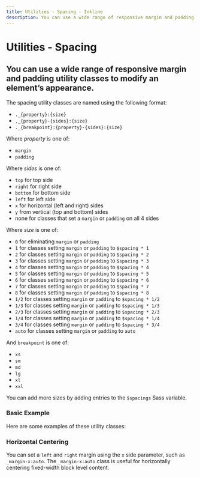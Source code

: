 ```yaml
---
title: Utilities - Spacing - Inkline
description: You can use a wide range of responsive margin and padding utility classes to modify an element’s appearance. 
---
```


<script setup>
import {
    SpacingBottomExample,
    SpacingHorizontalCenterExample,
    SpacingLeftExample,
    SpacingRightExample,
    SpacingTopExample
} from '@inkline/inkline/stories/utilities/spacing/index.mjs';
import { default as SpacingBottomExampleHTML } from '@inkline/inkline/stories/utilities/spacing/bottom.html?raw';
import { default as SpacingHorizontalCenterExampleHTML } from '@inkline/inkline/stories/utilities/spacing/horizontal-center.html?raw';
import { default as SpacingLeftExampleHTML } from '@inkline/inkline/stories/utilities/spacing/left.html?raw';
import { default as SpacingRightExampleHTML } from '@inkline/inkline/stories/utilities/spacing/right.html?raw';
import { default as SpacingTopExampleHTML } from '@inkline/inkline/stories/utilities/spacing/top.html?raw';
</script>

# Utilities - Spacing

## You can use a wide range of responsive margin and padding utility classes to modify an element’s appearance. 

The spacing utility classes are named using the following format:

- `._{property}:{size}`
- `._{property}-{sides}:{size}`
- `._{breakpoint}:{property}-{sides}:{size}`

Where *property* is one of:
- `margin`
- `padding`

Where *sides* is one of:
- `top` for top side
- `right` for right side
- `bottom` for bottom side
- `left` for left side
- `x` for horizontal (left and right) sides
- `y` from vertical (top and bottom) sides
- none for classes that set a `margin` or `padding` on all 4 sides

Where *size* is one of:
- `0` for eliminating `margin` or `padding`
- `1` for classes setting `margin` or `padding` to `$spacing * 1`
- `2` for classes setting `margin` or `padding` to `$spacing * 2`
- `3` for classes setting `margin` or `padding` to `$spacing * 3`
- `4` for classes setting `margin` or `padding` to `$spacing * 4`
- `5` for classes setting `margin` or `padding` to `$spacing * 5`
- `6` for classes setting `margin` or `padding` to `$spacing * 6`
- `7` for classes setting `margin` or `padding` to `$spacing * 7`
- `8` for classes setting `margin` or `padding` to `$spacing * 8`
- `1/2` for classes setting `margin` or `padding` to `$spacing * 1/2`
- `1/3` for classes setting `margin` or `padding` to `$spacing * 1/3`
- `2/3` for classes setting `margin` or `padding` to `$spacing * 2/3`
- `1/4` for classes setting `margin` or `padding` to `$spacing * 1/4`
- `3/4` for classes setting `margin` or `padding` to `$spacing * 3/4`
- `auto` for classes setting `margin` or `padding` to `auto`

And `breakpoint` is one of:
- `xs`
- `sm`
- `md`
- `lg`
- `xl`
- `xxl`

You can add more sizes by adding entries to the `$spacings` Sass variable.


### Basic Example
Here are some examples of these utility classes:

<example type="spacing -vertical" :component="SpacingTopExample" :html="SpacingTopExampleHTML"></example>

<example type="spacing -vertical" :component="SpacingBottomExample" :html="SpacingBottomExampleHTML"></example>

<example type="spacing" :component="SpacingLeftExample" :html="SpacingLeftExampleHTML"></example>

<example type="spacing" :component="SpacingRightExample" :html="SpacingRightExampleHTML"></example>

### Horizontal Centering
You can set a `left` and `right` margin using the `x` side parameter, such as `_margin-x:auto`. The `_margin-x:auto` class is useful for horizontally centering fixed-width block level content.

<example type="spacing" :component="SpacingHorizontalCenterExample" :html="SpacingHorizontalCenterExampleHTML"></example>

